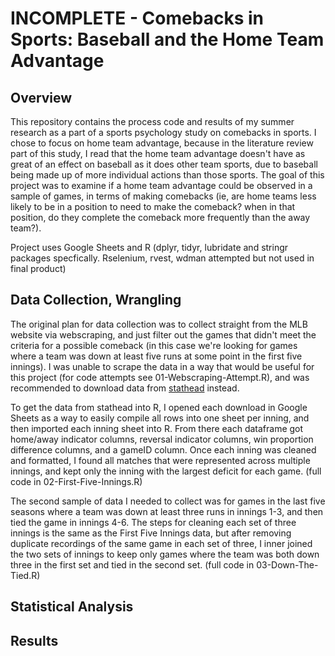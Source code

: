 # INCOMPLETE - Comebacks in Sports: Baseball and the Home Team Advantage 

## Overview
This repository contains the process code and results of my summer research as a part of a sports psychology study on comebacks in sports. I chose to focus on home team advantage, because in the literature review part of this study, I read that the home team advantage doesn't have as great of an effect on baseball as it does other team sports, due to baseball being made up of more individual actions than those sports. The goal of this project was to examine if a home team advantage could be observed in a sample of games, in terms of making comebacks (ie, are home teams less likely to be in a position to need to make the comeback? when in that position, do they complete the comeback more frequently than the away team?). 

Project uses Google Sheets and R (dplyr, tidyr, lubridate and stringr packages specfically. Rselenium, rvest, wdman attempted but not used in final product)

## Data Collection, Wrangling
The original plan for data collection was to collect straight from the MLB website via webscraping, and just filter out the games that didn't meet the criteria for a possible comeback (in this case we're looking for games where a team was down at least five runs at some point in the first five innings). I was unable to scrape the data in a way that would be useful for this project (for code attempts see 01-Webscraping-Attempt.R), and was recommended to download data from [stathead](https://stathead.com/baseball/team-batting-game-finder.cgi?request=1&order_by=date&timeframe=seasons&year_min=2020&year_max=2025&score_since=thru&score_period=5&score_margin_comp=lt&score_margin_val=-5)
 instead. 

 To get the data from stathead into R, I opened each download in Google Sheets as a way to easily compile all rows into one sheet per inning, and then imported each inning sheet into R. From there each dataframe got home/away indicator columns, reversal indicator columns, win proportion difference columns, and a gameID column. Once each inning was cleaned and formatted, I found all matches that were represented across multiple innings, and kept only the inning with the largest deficit for each game. (full code in 02-First-Five-Innings.R)

 The second sample of data I needed to collect was for games in the last five seasons where a team was down at least three runs in innings 1-3, and then tied the game in innings 4-6. The steps for cleaning each set of three innings is the same as the First Five Innings data, but after removing duplicate recordings of the same game in each set of three, I inner joined the two sets of innings to keep only games where the team was both down three in the first set and tied in the second set. (full code in 03-Down-The-Tied.R)

## Statistical Analysis

## Results

## 
